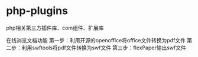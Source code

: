 php-plugins
===========

php相关第三方插件库、com组件、扩展库

在线浏览文档功能
第一步：利用开源的openoffice将office文件转换为pdf文件
第二步：利用swftools将pdf文件转换为swf文件
第三步：flexPaper输出swf文件
